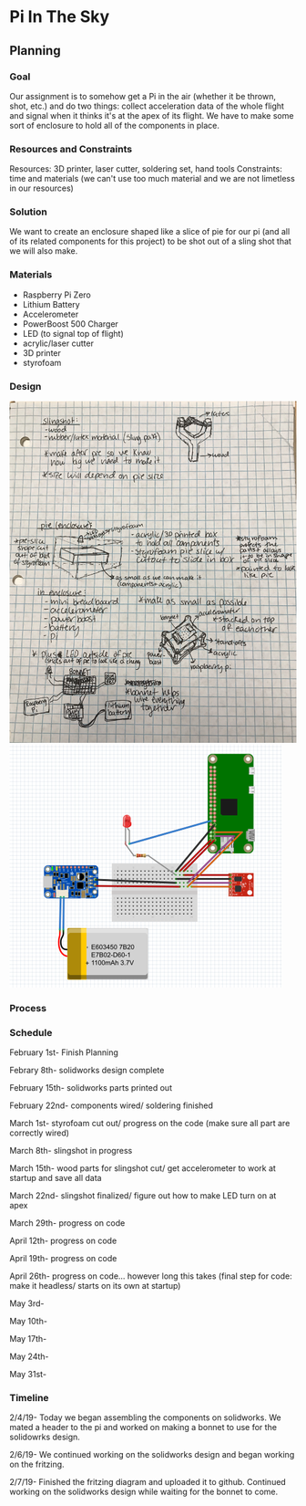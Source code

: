 # Pi In The Sky

## Planning

### Goal
Our assignment is to somehow get a Pi in the air (whether it be thrown, shot, etc.) and do two things: collect acceleration data of the whole flight and signal when it thinks it's at the apex of its flight. We have to make some sort of enclosure to hold all of the components in place. 

### Resources and Constraints
Resources: 3D printer, laser cutter, soldering set, hand tools
Constraints: time and materials (we can't use too much material and we are not limetless in our resources)

### Solution
We want to create an enclosure shaped like a slice of pie for our pi (and all of its related components for this project) to be shot out of a sling shot that we will also make. 

### Materials
- Raspberry Pi Zero
- Lithium Battery
- Accelerometer
- PowerBoost 500 Charger
- LED (to signal top of flight)
- acrylic/laser cutter
- 3D printer
- styrofoam

### Design
![PiInTheSkyPlanning](https://github.com/jdreese79/PiInTheSky/blob/master/IMG_8211.jpg)
![PiInTheSkyFrtitzingDiagram](https://github.com/jdreese79/PiInTheSky/blob/master/elodiejackfritzingimage.PNG)

### Process



### Schedule

February 1st- Finish Planning

Febrary 8th- solidworks design complete

February 15th- solidworks parts printed out

February 22nd- components wired/ soldering finished

March 1st- styrofoam cut out/ progress on the code (make sure all part are correctly wired)

March 8th- slingshot in progress

March 15th- wood parts for slingshot cut/ get accelerometer to work at startup and save all data 

March 22nd- slingshot finalized/ figure out how to make LED turn on at apex

March 29th- progress on code

April 12th- progress on code

April 19th- progress on code

April 26th- progress on code... however long this takes (final step for code: make it headless/ starts on its own at startup)

May 3rd-

May 10th-

May 17th-

May 24th-

May 31st- 

### Timeline

2/4/19- Today we began assembling the components on solidworks. We mated a header to the pi and worked on making a bonnet to use for the solidowrks design.

2/6/19- We continued working on the solidworks design and began working on the fritzing.

2/7/19- Finished the fritzing diagram and uploaded it to github. Continued working on the solidworks design while waiting for the bonnet to come.


